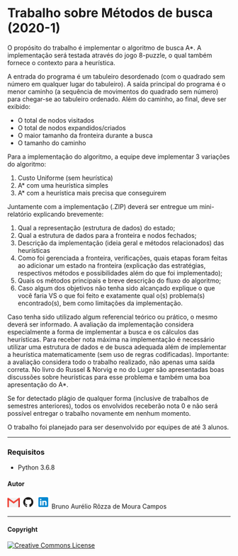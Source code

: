 # Trabalho sobre Métodos de busca (2020-1)
O propósito do trabalho é implementar o algoritmo de busca A*. A implementação será testada através do jogo 8-puzzle, o qual também fornece o contexto para a heurística.

A entrada do programa é um tabuleiro desordenado (com o quadrado sem número em qualquer lugar do tabuleiro). A saída principal do programa é o menor caminho (a sequência de movimentos do quadrado sem número) para chegar-se ao tabuleiro ordenado. Além do caminho, ao final, deve ser exibido:
- O total de nodos visitados
- O total de nodos expandidos/criados
- O maior tamanho da fronteira durante a busca
- O tamanho do caminho

Para a implementação do algoritmo, a equipe deve implementar 3 variações do algoritmo:
1. Custo Uniforme (sem heurística)
2. A* com uma heurística simples
3. A* com a heurística mais precisa que conseguirem

Juntamente com a implementação (.ZIP) deverá ser entregue um mini-relatório explicando brevemente: 
1. Qual a representação (estrutura de dados) do estado;
2. Qual a estrutura de dados para a fronteira e nodos fechados;
3. Descrição da implementação (ideia geral e métodos relacionados) das heurísticas
4. Como foi gerenciada a fronteira, verificações, quais etapas foram feitas ao adicionar um estado na fronteira (explicação das estratégias, respectivos métodos e possibilidades além do que foi implementado);
5. Quais os métodos principais e breve descrição do fluxo do algoritmo;
6. Caso algum dos objetivos não tenha sido alcançado explique o que você faria VS o que foi feito e exatamente qual o(s) problema(s) encontrado(s), bem como  limitações da implementação. 


Caso tenha sido utilizado algum referencial teórico ou prático, o mesmo deverá ser informado. A avaliação da implementação considera especialmente a forma de implementar a busca e os cálculos das heurísticas. Para receber nota máxima na implementação é necessário utilizar uma estrutura de dados e de busca adequada além de implementar a heurística matematicamente (sem uso de regras codificadas). Importante: a avaliação considera todo o trabalho realizado, não apenas uma saída correta. No livro do Russel & Norvig e no do Luger são apresentadas boas discussões sobre heurísticas para esse problema e também uma boa apresentação do A*.
 
Se for detectado plágio de qualquer forma (inclusive de trabalhos de semestres anteriores), todos os envolvidos receberão nota 0 e não será possível entregar o trabalho novamente em nenhum momento.

O trabalho foi planejado para ser desenvolvido por equipes de até 3 alunos.

---

### Requisitos
- Python 3.6.8


#### Autor
<a href="mailto:brunocampos01@gmail.com" target="_blank"><img class="" src="https://github.com/brunocampos01/devops/blob/master/images/gmail.png" width="28"></a>
<a href="https://github.com/brunocampos01" target="_blank"><img class="ai-subscribed-social-icon" src="https://github.com/brunocampos01/devops/blob/master/images/github.png" width="30"></a>
<a href="https://www.linkedin.com/in/brunocampos01/" target="_blank"><img class="ai-subscribed-social-icon" src="https://github.com/brunocampos01/devops/blob/master/images/linkedin.png" width="30"></a>
Bruno Aurélio Rôzza de Moura Campos 

---

#### Copyright
<a rel="license" href="http://creativecommons.org/licenses/by-sa/4.0/"><img alt="Creative Commons License" style="border-width:0" src="https://i.creativecommons.org/l/by-sa/4.0/88x31.png" /></a><br/>

